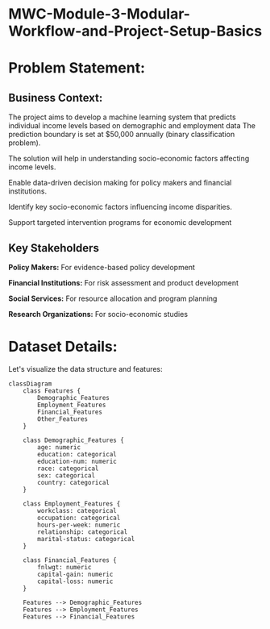 # MWC-Module-3-Modular-Workflow-and-Project-Setup-Basics

# Problem Statement:

## Business Context:


The project aims to develop a machine learning system that predicts individual income levels based on demographic and employment data
The prediction boundary is set at $50,000 annually (binary classification problem).

The solution will help in understanding socio-economic factors affecting income levels.

Enable data-driven decision making for policy makers and financial institutions.

Identify key socio-economic factors influencing income disparities.

Support targeted intervention programs for economic development

## Key Stakeholders

**Policy Makers:** For evidence-based policy development

**Financial Institutions:** For risk assessment and product development

**Social Services:** For resource allocation and program planning

**Research Organizations:** For socio-economic studies

# Dataset Details:
Let's visualize the data structure and features:

```mermaid
classDiagram
    class Features {
        Demographic_Features
        Employment_Features
        Financial_Features
        Other_Features
    }
    
    class Demographic_Features {
        age: numeric
        education: categorical
        education-num: numeric
        race: categorical
        sex: categorical
        country: categorical
    }
    
    class Employment_Features {
        workclass: categorical
        occupation: categorical
        hours-per-week: numeric
        relationship: categorical
        marital-status: categorical
    }
    
    class Financial_Features {
        fnlwgt: numeric
        capital-gain: numeric
        capital-loss: numeric
    }
    
    Features --> Demographic_Features
    Features --> Employment_Features
    Features --> Financial_Features
```
